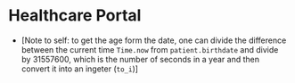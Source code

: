
# Healthcare Portal


* [Note to self: to get the age form the date, one can divide the difference between the current time `Time.now` from `patient.birthdate` and divide by 31557600, which is the number of seconds in a year and then convert it into an ingeter (`to_i`)]
